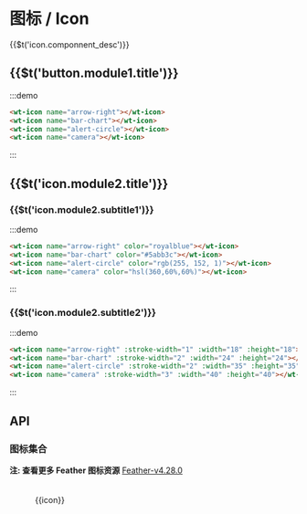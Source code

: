 <script>
const icons = [
  "activity","airplay","alert-circle","alert-octagon","alert-triangle","align-center","align-justify","align-left","align-right","anchor","aperture","archive","arrow-down-circle","arrow-down-left","arrow-down-right","arrow-down","arrow-left-circle","arrow-left","arrow-right-circle","arrow-right","arrow-up-circle","arrow-up-left","arrow-up-right","arrow-up","at-sign","award","bar-chart-2","bar-chart","battery-charging","battery","bell-off","bell","bluetooth","bold","book-open","book","bookmark","box","briefcase","calendar","camera-off","camera","cast","check-square","check","chevron-down","chevron-left","chevron-right","chevron-up","chevrons-down","chevrons-left","chevrons-right","chevrons-up","chrome","circle","clipboard","clock","cloud-drizzle","cloud-lightning","cloud-off","cloud-rain","cloud-snow","cloud","code","codepen","codesandbox","coffee","columns","command","compass","copy","corner-down-left","corner-down-right","corner-left-down","corner-left-up","corner-right-down","corner-right-up","corner-up-left","corner-up-right","cpu","credit-card","crop","crosshair","database","delete","disc","divide-circle","divide-square","divide","dollar-sign","download-cloud","download","dribbble","droplet","edit-2","edit-3","edit","external-link","eye-off","eye","facebook","fast-forward","feather","figma","file-minus","file-plus","file-text","file","film","filter","flag","folder-minus","folder-plus","folder","framer","frown","gift","git-branch","git-commit","git-merge","git-pull-request","github","gitlab","globe","grid","hard-drive","hash","headphones","heart","help-circle","hexagon","home","image","inbox","info","instagram","italic","key","layers","layout","life-buoy","link-2","link","linkedin","list","loader","lock","log-in","log-out","mail","map-pin","map","maximize-2","maximize","meh","menu","message-circle","message-square","mic-off","mic","minimize-2","minimize","minus-circle","minus-square","minus","monitor","moon","more-horizontal","more-vertical","mouse-pointer","move","music","navigation-2","navigation","octagon","package","paperclip","pause-circle","pause","pen-tool","percent","phone-call","phone-forwarded","phone-incoming","phone-missed","phone-off","phone-outgoing","phone","pie-chart","play-circle","play","plus-circle","plus-square","plus","pocket","power","printer","radio","refresh-ccw","refresh-cw","repeat","rewind","rotate-ccw","rotate-cw","rss","save","scissors","search","send","server","settings","share-2","share","shield-off","shield","shopping-bag","shopping-cart","shuffle","sidebar","skip-back","skip-forward","slack","slash","sliders","smartphone","smile","speaker","square","star","stop-circle","sun","sunrise","sunset","tablet","tag","target","terminal","thermometer","thumbs-down","thumbs-up","toggle-left","toggle-right","tool","trash-2","trash","trello","trending-down","trending-up","triangle","truck","tv","twitch","twitter","type","umbrella","underline","unlock","upload-cloud","upload","user-check","user-minus","user-plus","user-x","user","users","video-off","video","voicemail","volume-1","volume-2","volume-x","volume","watch","wifi-off","wifi","wind","x-circle","x-octagon","x-square","x","youtube","zap-off","zap","zoom-in","zoom-out"
];

import { customIconNames } from './custom-icon/index.js';



export default {
  inject: ['app'],
  data () {
    return {
      icons: icons.concat(customIconNames),
    };
  },
  methods:{
    // click:function(e){
    //   console.log('dddd',e)
    // }
  },
  computed: {
    theme () {
      return this.app.theme;
    },
  },
}
</script>

# 图标 / Icon

<span>{{$t('icon.componnent_desc')}}</span>

## <span>{{$t('button.module1.title')}}</span>

:::demo

```html
<wt-icon name="arrow-right"></wt-icon>
<wt-icon name="bar-chart"></wt-icon>
<wt-icon name="alert-circle"></wt-icon>
<wt-icon name="camera"></wt-icon>
```

:::

## <span>{{$t('icon.module2.title')}}</span>

### <span>{{$t('icon.module2.subtitle1')}}</span>

:::demo

```html
<wt-icon name="arrow-right" color="royalblue"></wt-icon>
<wt-icon name="bar-chart" color="#5abb3c"></wt-icon>
<wt-icon name="alert-circle" color="rgb(255, 152, 1)"></wt-icon>
<wt-icon name="camera" color="hsl(360,60%,60%)"></wt-icon>
```

:::

### <span>{{$t('icon.module2.subtitle2')}}</span>

:::demo

```html
<wt-icon name="arrow-right" :stroke-width="1" :width="18" :height="18"></wt-icon>
<wt-icon name="bar-chart" :stroke-width="2" :width="24" :height="24"></wt-icon>
<wt-icon name="alert-circle" :stroke-width="2" :width="35" :height="35"></wt-icon>
<wt-icon name="camera" :stroke-width="3" :width="40" :height="40"></wt-icon>
```

:::

## API

<api-doc name="Icon" :doc="require('./api.json')"></api-doc>

### 图标集合

**注: 查看更多 Feather 图标资源** <a href="https://feathericons.com/" target="_blank">Feather-v4.28.0</a>

<ul class='icon-list'>
  <li v-for='icon in icons' :key='icon' class='icon-item'>
    <wt-icon :name='icon'></wt-icon>
    <span class='icon-name'>{{icon}}</span>
  </li>
</ul>

<style>
  .icon-list{
    list-style-type: none;
    margin: 0;
    padding: 0;
  }
  .icon-item{
    display: inline-block;
    vertical-align: middle;
    padding: 10px;
    width: 20%;
    text-align: center;
    margin-bottom: 10px;
    padding: 20px;
  }
  .icon-name{
    display: block;
  }
  .demo-icon .source >i {
    font-size: 24px;
    margin: 0px 20px;
  }
</style>
